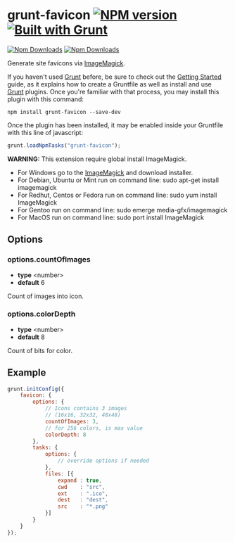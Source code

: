# grunt-favicon [![NPM version](https://badge.fury.io/js/grunt-favicon.png)](http://badge.fury.io/js/grunt-favicon) [![Built with Grunt](https://cdn.gruntjs.com/builtwith.png)](http://gruntjs.com/)

[![Npm Downloads](https://nodei.co/npm/grunt-favicon.png?downloads=true&downloadRank=true&stars=true)](https://www.npmjs.org/package/grunt-favicon)
[![Npm Downloads](https://nodei.co/npm-dl/grunt-favicon.png?height=3&months=3)](https://www.npmjs.org/package/grunt-favicon)

Generate site favicons via [ImageMagick](http://www.imagemagick.org/).

If you haven't used [Grunt](http://gruntjs.com/) before, be sure to check out the [Getting Started](http://gruntjs.com/getting-started) guide, as it explains how to create a Gruntfile as well as install and use [Grunt](http://gruntjs.com/) plugins. Once you're familiar with that process, you may install this plugin with this command:

``` shell
npm install grunt-favicon --save-dev
```

Once the plugin has been installed, it may be enabled inside your Gruntfile with this line of javascript:

``` javascript
grunt.loadNpmTasks("grunt-favicon");
```

**WARNING:** This extension require global install ImageMagick.
* For Windows go to the [ImageMagick](http://www.imagemagick.org/) and download installer.
* For Debian, Ubuntu or Mint run on command line: sudo apt-get install imagemagick
* For Redhut, Centos or Fedora run on command line: sudo yum install ImageMagick
* For Gentoo run on command line: sudo emerge media-gfx/imagemagick
* For MacOS run on command line: sudo port install ImageMagick

## Options

### options.countOfImages

* **type** &lt;number&gt;
* **default** 6

Count of images into icon.

### options.colorDepth

* **type** &lt;number&gt;
* **default** 8

Count of bits for color.

## Example

``` javascript
grunt.initConfig({
    favicon: {
        options: {
            // Icons contains 3 images
            // (16x16, 32x32, 48x48)
            countOfImages: 3,
            // for 256 colors, is max value
            colorDepth: 8
        },
        tasks: {
            options: {
                // override options if needed
            },
            files: [{
                expand : true,
                cwd    : "src",
                ext    : ".ico",
                dest   : "dest",
                src    : "*.png"
            }]
        }
    }
});
```
